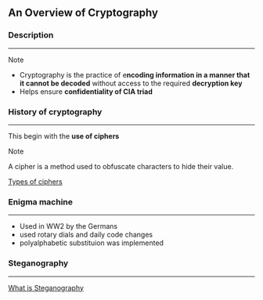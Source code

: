 ## An Overview of Cryptography

### Description 
---
>[!note]
>- Cryptography is the practice of e**ncoding information in a manner that it cannot be decoded** without access to the required **decryption key**
>- Helps ensure **confidentiality of CIA triad** 

### History of cryptography 
---
This begin with the **use of ciphers**

>[!note]
>A cipher is a method used to obfuscate characters to hide their value. 

[Types of ciphers](Types%20of%20ciphers.md)

### Enigma machine 
---
- Used in WW2 by the Germans 
- used rotary dials and daily code changes 
- polyalphabetic substituion was implemented 

### Steganography 
---
[What is Steganography](What%20is%20Steganography.md)

